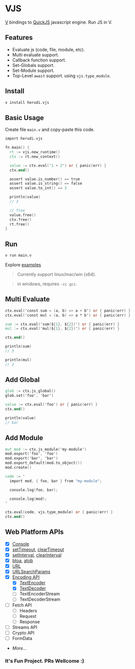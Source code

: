 # VJS

[V](https://vlang.io/) bindings to [QuickJS](https://bellard.org/quickjs/)
javascript engine. Run JS in V.

## Features

- Evaluate js (code, file, module, etc).
- Multi evaluate support.
- Callback function support.
- Set-Globals support.
- Set-Module support.
- Top-Level `await` support. using `vjs.type_module`.

## Install

```bash
v install herudi.vjs
```

## Basic Usage

Create file `main.v` and copy-paste this code.

```v
import herudi.vjs

fn main() {
  rt := vjs.new_runtime()
  ctx := rt.new_context()

  value := ctx.eval('1 + 2') or { panic(err) }
  ctx.end()

  assert value.is_number() == true
  assert value.is_string() == false
  assert value.to_int() == 3

  println(value)
  // 3

  // free
  value.free()
  ctx.free()
  rt.free()
}
```

## Run

```bash
v run main.v
```

Explore [examples](https://github.com/herudi/vjs/tree/master/examples)

> Currently support linux/mac/win (x64).

> in windows, requires `-cc gcc`.

## Multi Evaluate

```v
ctx.eval('const sum = (a, b) => a + b') or { panic(err) }
ctx.eval('const mul = (a, b) => a * b') or { panic(err) }

sum := ctx.eval('sum(${1}, ${2})') or { panic(err) }
mul := ctx.eval('mul(${1}, ${2})') or { panic(err) }

ctx.end()

println(sum)
// 3

println(mul)
// 2
```

## Add Global

```v
glob := ctx.js_global()
glob.set('foo', 'bar')

value := ctx.eval('foo') or { panic(err) }
ctx.end()

println(value)
// bar
```

## Add Module

```v
mut mod := ctx.js_module('my-module')
mod.export('foo', 'foo')
mod.export('bar', 'bar')
mod.export_default(mod.to_object())
mod.create()

code := '
  import mod, { foo, bar } from "my-module";

  console.log(foo, bar);

  console.log(mod);
'

ctx.eval(code, vjs.type_module) or { panic(err) }
ctx.end()
```

## Web Platform APIs

- [x] [Console](https://developer.mozilla.org/en-US/docs/Web/API/console)
- [x] [setTimeout](https://developer.mozilla.org/en-US/docs/Web/API/setTimeout),
      [clearTimeout](https://developer.mozilla.org/en-US/docs/Web/API/clearTimeout)
- [x] [setInterval](https://developer.mozilla.org/en-US/docs/Web/API/setInterval),
      [clearInterval](https://developer.mozilla.org/en-US/docs/Web/API/clearInterval)
- [x] [btoa](https://developer.mozilla.org/en-US/docs/Web/API/btoa),
      [atob](https://developer.mozilla.org/en-US/docs/Web/API/atob)
- [x] [URL](https://developer.mozilla.org/en-US/docs/Web/API/URL)
- [x] [URLSearchParams](https://developer.mozilla.org/en-US/docs/Web/API/URLSearchParams)
- [x] [Encoding API](https://developer.mozilla.org/en-US/docs/Web/API/Encoding_API)
  - [x] [TextEncoder](https://developer.mozilla.org/en-US/docs/Web/API/TextEncoder)
  - [x] [TextDecoder](https://developer.mozilla.org/en-US/docs/Web/API/TextDecoder)
  - [ ] TextEncoderStream
  - [ ] TextDecoderStream
- [ ] Fetch API
  - [ ] Headers
  - [ ] Request
  - [ ] Response
- [ ] Streams API
- [ ] Crypto API
- [ ] FormData
- <i>More...</i>

### It's Fun Project. PRs Wellcome :)
